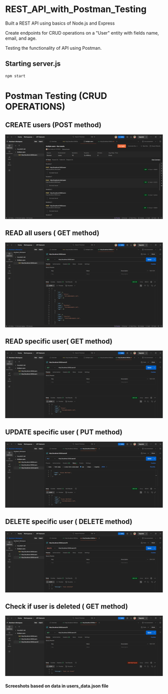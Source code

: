 # REST_API_with_Postman_Testing

Built a REST API using basics of Node.js and Express

Create endpoints for CRUD operations on a "User" entity with fields name, email, and age. 

Testing the functionality of API using Postman. 


## Starting server.js

```
npm start
```

# Postman Testing (CRUD OPERATIONS)

## CREATE users (POST method)

![POST](https://github.com/mushkan-kumari/REST_API_with_Postman_Testing/blob/d14b3e661e9768197d5e594c8a955261b584d590/REST%20API%20screenshots/multiple_POST.JPG)

## READ all users ( GET method)

![GET ALL](https://github.com/mushkan-kumari/REST_API_with_Postman_Testing/blob/d14b3e661e9768197d5e594c8a955261b584d590/REST%20API%20screenshots/multiple_GET.JPG)

## READ specific user( GET method)

![GET](https://github.com/mushkan-kumari/REST_API_with_Postman_Testing/blob/d14b3e661e9768197d5e594c8a955261b584d590/REST%20API%20screenshots/multiple_GET2.JPG)

## UPDATE specific user ( PUT method)

![PUT](https://github.com/mushkan-kumari/REST_API_with_Postman_Testing/blob/d14b3e661e9768197d5e594c8a955261b584d590/REST%20API%20screenshots/multiple_PUT.JPG)

## DELETE specific user ( DELETE method)

![DELETE](https://github.com/mushkan-kumari/REST_API_with_Postman_Testing/blob/d14b3e661e9768197d5e594c8a955261b584d590/REST%20API%20screenshots/multiple_DELETE.JPG)

## Check if user is deleted ( GET method)

![GET ALL](https://github.com/mushkan-kumari/REST_API_with_Postman_Testing/blob/d14b3e661e9768197d5e594c8a955261b584d590/REST%20API%20screenshots/multiple_CHECK_IF_DELETED.JPG)

#### Screeshots based on data in users_data.json file





